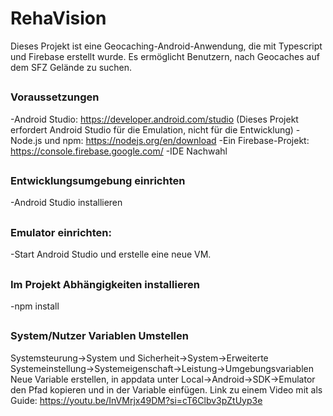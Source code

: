 # RehaVision

Dieses Projekt ist eine Geocaching-Android-Anwendung, die mit Typescript und Firebase erstellt wurde.
Es ermöglicht Benutzern, nach Geocaches auf dem SFZ Gelände zu suchen.
##
### Voraussetzungen
-Android Studio: https://developer.android.com/studio (Dieses Projekt erfordert Android Studio für die Emulation, nicht für die Entwicklung)
-Node.js und npm: https://nodejs.org/en/download
-Ein Firebase-Projekt: https://console.firebase.google.com/
-IDE Nachwahl
##
### Entwicklungsumgebung einrichten
-Android Studio installieren
##
### Emulator einrichten:
-Start Android Studio und erstelle eine neue VM.
##
### Im Projekt Abhängigkeiten installieren
-npm install
##
### System/Nutzer Variablen Umstellen
Systemsteurung->System und Sicherheit->System->Erweiterte Systemeinstellung->Systemeigenschaft->Leistung->Umgebungsvariablen
Neue Variable erstellen, in appdata unter Local->Android->SDK->Emulator den Pfad kopieren und in der Variable einfügen.
Link zu einem Video mit als Guide: https://youtu.be/InVMrjx49DM?si=cT6Clbv3pZtUyp3e
